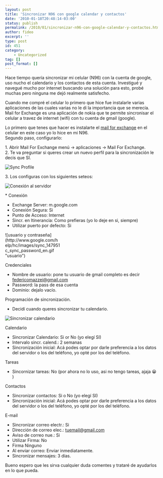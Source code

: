 ```yaml
---
layout: post
title: 'Sincronizar N96 con google calendar y contactos'
date: '2010-01-18T20:48:14-03:00'
status: publish
permalink: /2010/01/sincronizar-n96-con-google-calendar-y-contactos.html
author: fideo
excerpt: ''
type: post
id: 451
category:
    - Uncategorized
tag: []
post_format: []
---
```

Hace tiempo quería sincronizar mi celular (N96) con la cuenta de google, uso nucho el calendario y los contactos de esta cuenta. Investigué y navegué mucho por internet buscando una solución para esto, probé muchas pero ninguna me dejó realmente satisfecho.

Cuando me compré el celular lo primero que hice fue instalarle varias aplicaciones de las cuales varias no le di la importancia que se merecía. Mail for Exchange es una aplicación de nokia que te permite sincronisar el celular a travez de internet (wifi) con tu cuenta de gmail (google).

Lo primero que tenes que hacer es instalarte el [mail for exchange](http://europe.nokia.com/support/download-software/mail-for-exchange "Mail For Exchange") en el celular en este caso yo lo hice en mi N96.  
Segundo paso, configurarlo:

1\. Abrir Mail For Exchange menú -&gt; aplicaciones -&gt; Mail For Exchange.  
2\. Te va preguntar si queres crear un nuevo perfil para la sincronización le decis que SI.

![Sync Profile](http://www.google.com/help/hc/images/sync_147951d_sync_create_en.gif "PASO 2")

3\. Los configuras con los siguientes seteos:

![Conexión al servidor](http://www.google.com/help/hc/images/sync_147951b_sync_connections_en.gif "Servidor")

\* Conexión

- Exchange Server: m.google.com
- Conexión Segura: Si
- Punto de Acceso: Internet
- Sincr. en Itinerancia: Como prefieras (yo lo deje en si, siempre)
- Utilizar puerto por defecto: Si

<div class="mceTemp"><dl class="wp-caption alignnone" style="width: 182px;"><dt class="wp-caption-dt">![usuario y contraseña](http://www.google.com/help/hc/images/sync_147951c_sync_password_en.gif "usuario")</dt></dl></div>Credenciales

- Nombre de usuario: pone tu usuario de gmail completo es decir federicomazzei@gmail.com
- Password: la pass de esa cuenta
- Dominio: dejalo vacío.

Programación de sincronización.

- Decidí cuando queres sincronizar tu calendario.

![Sincronizar calendario](http://www.google.com/help/hc/images/sync_147951a_sync_calendar_en.gif "Sincronizar calendario")

Calendario

- Sincronizar Calendario: Si or No (yo elegí SI)
- Intervalo sincr. calend.: 2 semanas
- Sincronización inicial: Acá podes optar por darle preferencia a los datos del servidor o los del teléfono, yo opté por los del teléfono.

Tareas

- Sincornizar tareas: No (por ahora no lo uso, asi no tengo tareas, ajaja 😀 )

Contactos

- Sincronizar contactos: Si o No (yo elegí SI)
- Sincronización inicial: Acá podes optar por darle preferencia a los datos del servidor o los del teléfono, yo opté por los del teléfono.

E-mail

- Sincronizar correo electr.: Si
- Dirección de correo elec.: tuemail@gmail.com
- Aviso de correo nue.: Si
- Utilizar Firma: No
- Firma Ninguno
- Al enviar correo: Enviar inmediatamente.
- Sincronizar mensajes: 3 días.

Bueno espero que les sirva cualquier duda comentes y trataré de ayudarlos en lo que pueda.
